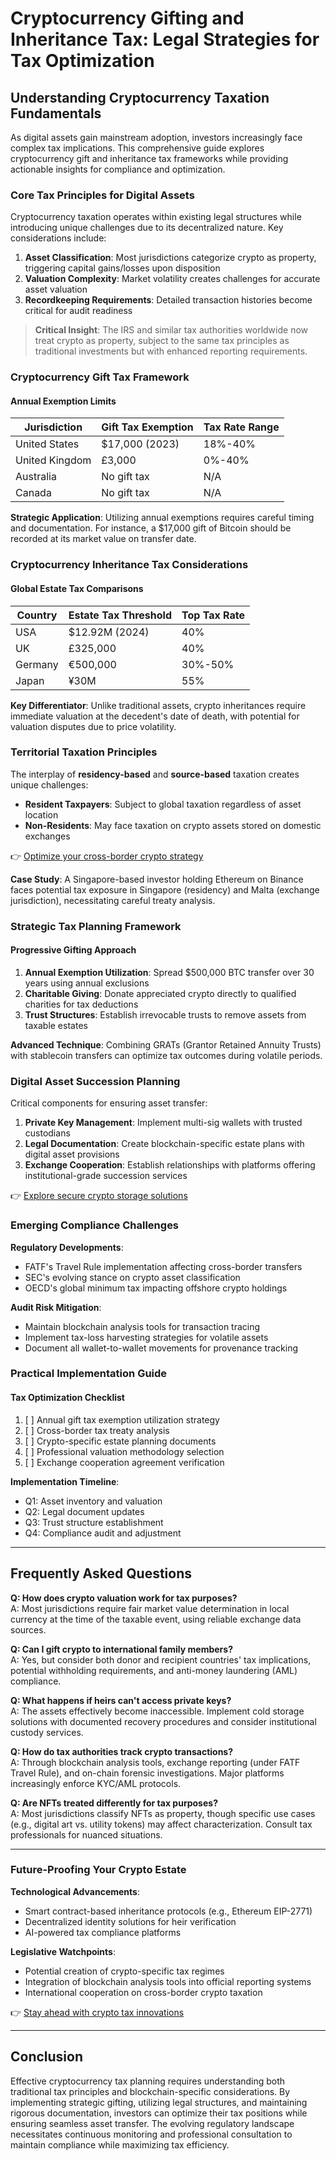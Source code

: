 # Cryptocurrency Gifting and Inheritance Tax: Legal Strategies for Tax Optimization

## Understanding Cryptocurrency Taxation Fundamentals

As digital assets gain mainstream adoption, investors increasingly face complex tax implications. This comprehensive guide explores cryptocurrency gift and inheritance tax frameworks while providing actionable insights for compliance and optimization.

### Core Tax Principles for Digital Assets

Cryptocurrency taxation operates within existing legal structures while introducing unique challenges due to its decentralized nature. Key considerations include:

1. **Asset Classification**: Most jurisdictions categorize crypto as property, triggering capital gains/losses upon disposition
2. **Valuation Complexity**: Market volatility creates challenges for accurate asset valuation
3. **Recordkeeping Requirements**: Detailed transaction histories become critical for audit readiness

> **Critical Insight**: The IRS and similar tax authorities worldwide now treat crypto as property, subject to the same tax principles as traditional investments but with enhanced reporting requirements.

### Cryptocurrency Gift Tax Framework

#### Annual Exemption Limits
| Jurisdiction | Gift Tax Exemption | Tax Rate Range |
|--------------|--------------------|----------------|
| United States | $17,000 (2023) | 18%-40% |
| United Kingdom | £3,000 | 0%-40% |
| Australia | No gift tax | N/A |
| Canada | No gift tax | N/A |

**Strategic Application**: Utilizing annual exemptions requires careful timing and documentation. For instance, a $17,000 gift of Bitcoin should be recorded at its market value on transfer date.

### Cryptocurrency Inheritance Tax Considerations

#### Global Estate Tax Comparisons
| Country | Estate Tax Threshold | Top Tax Rate |
|---------|----------------------|--------------|
| USA | $12.92M (2024) | 40% |
| UK | £325,000 | 40% |
| Germany | €500,000 | 30%-50% |
| Japan | ¥30M | 55% |

**Key Differentiator**: Unlike traditional assets, crypto inheritances require immediate valuation at the decedent's date of death, with potential for valuation disputes due to price volatility.

### Territorial Taxation Principles

The interplay of **residency-based** and **source-based** taxation creates unique challenges:

- **Resident Taxpayers**: Subject to global taxation regardless of asset location
- **Non-Residents**: May face taxation on crypto assets stored on domestic exchanges

👉 [Optimize your cross-border crypto strategy](https://bit.ly/okx-bonus)

**Case Study**: A Singapore-based investor holding Ethereum on Binance faces potential tax exposure in Singapore (residency) and Malta (exchange jurisdiction), necessitating careful treaty analysis.

### Strategic Tax Planning Framework

#### Progressive Gifting Approach
1. **Annual Exemption Utilization**: Spread $500,000 BTC transfer over 30 years using annual exclusions
2. **Charitable Giving**: Donate appreciated crypto directly to qualified charities for tax deductions
3. **Trust Structures**: Establish irrevocable trusts to remove assets from taxable estates

**Advanced Technique**: Combining GRATs (Grantor Retained Annuity Trusts) with stablecoin transfers can optimize tax outcomes during volatile periods.

### Digital Asset Succession Planning

Critical components for ensuring asset transfer:
1. **Private Key Management**: Implement multi-sig wallets with trusted custodians
2. **Legal Documentation**: Create blockchain-specific estate plans with digital asset provisions
3. **Exchange Cooperation**: Establish relationships with platforms offering institutional-grade succession services

👉 [Explore secure crypto storage solutions](https://bit.ly/okx-bonus)

### Emerging Compliance Challenges

**Regulatory Developments**:
- FATF's Travel Rule implementation affecting cross-border transfers
- SEC's evolving stance on crypto asset classification
- OECD's global minimum tax impacting offshore crypto holdings

**Audit Risk Mitigation**:
- Maintain blockchain analysis tools for transaction tracing
- Implement tax-loss harvesting strategies for volatile assets
- Document all wallet-to-wallet movements for provenance tracking

### Practical Implementation Guide

#### Tax Optimization Checklist
1. [ ] Annual gift tax exemption utilization strategy
2. [ ] Cross-border tax treaty analysis
3. [ ] Crypto-specific estate planning documents
4. [ ] Professional valuation methodology selection
5. [ ] Exchange cooperation agreement verification

**Implementation Timeline**:
- Q1: Asset inventory and valuation
- Q2: Legal document updates
- Q3: Trust structure establishment
- Q4: Compliance audit and adjustment

---

## Frequently Asked Questions

**Q: How does crypto valuation work for tax purposes?**  
A: Most jurisdictions require fair market value determination in local currency at the time of the taxable event, using reliable exchange data sources.

**Q: Can I gift crypto to international family members?**  
A: Yes, but consider both donor and recipient countries' tax implications, potential withholding requirements, and anti-money laundering (AML) compliance.

**Q: What happens if heirs can't access private keys?**  
A: The assets effectively become inaccessible. Implement cold storage solutions with documented recovery procedures and consider institutional custody services.

**Q: How do tax authorities track crypto transactions?**  
A: Through blockchain analysis tools, exchange reporting (under FATF Travel Rule), and on-chain forensic investigations. Major platforms increasingly enforce KYC/AML protocols.

**Q: Are NFTs treated differently for tax purposes?**  
A: Most jurisdictions classify NFTs as property, though specific use cases (e.g., digital art vs. utility tokens) may affect characterization. Consult tax professionals for nuanced situations.

---

### Future-Proofing Your Crypto Estate

**Technological Advancements**:
- Smart contract-based inheritance protocols (e.g., Ethereum EIP-2771)
- Decentralized identity solutions for heir verification
- AI-powered tax compliance platforms

**Legislative Watchpoints**:
- Potential creation of crypto-specific tax regimes
- Integration of blockchain analysis tools into official reporting systems
- International cooperation on cross-border crypto taxation

👉 [Stay ahead with crypto tax innovations](https://bit.ly/okx-bonus)

---

## Conclusion

Effective cryptocurrency tax planning requires understanding both traditional tax principles and blockchain-specific considerations. By implementing strategic gifting, utilizing legal structures, and maintaining rigorous documentation, investors can optimize their tax positions while ensuring seamless asset transfer. The evolving regulatory landscape necessitates continuous monitoring and professional consultation to maintain compliance while maximizing tax efficiency.